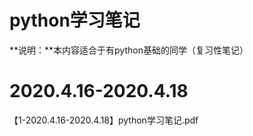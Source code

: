 # python学习笔记

**说明：**本内容适合于有python基础的同学（复习性笔记）

# 2020.4.16-2020.4.18

【1-2020.4.16-2020.4.18】python学习笔记.pdf

